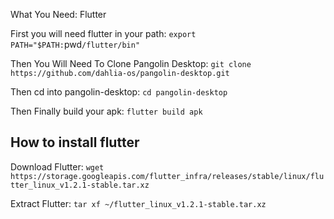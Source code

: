 What You Need: Flutter

First you will need flutter in your path: `export PATH="$PATH:`pwd`/flutter/bin"`

Then You Will Need To Clone Pangolin Desktop: `git clone https://github.com/dahlia-os/pangolin-desktop.git`

Then cd into pangolin-desktop: `cd pangolin-desktop`

Then Finally build your apk: `flutter build apk` 

## How to install flutter

Download Flutter: `wget https://storage.googleapis.com/flutter_infra/releases/stable/linux/flutter_linux_v1.2.1-stable.tar.xz`

Extract Flutter: `tar xf ~/flutter_linux_v1.2.1-stable.tar.xz`
